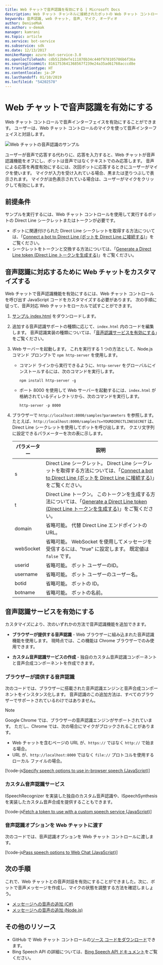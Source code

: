 ```yaml
---
title: Web チャットで音声認識を有効にする | Microsoft Docs
description: Web チャット チャンネルに接続されたボットの Web チャット コントロールで音声認識を有効にする方法について説明します。
keywords: 音声認識, web チャット, 音声, マイク, オーディオ
author: DeniseMak
ms.author: v-demak
manager: kamrani
ms.topic: article
ms.service: bot-service
ms.subservice: sdk
ms.date: 12/13/2017
monikerRange: azure-bot-service-3.0
ms.openlocfilehash: cdb512b0efe111870b34c440f978105786b6f36a
ms.sourcegitcommit: 8161753641368567f239e24a35ad61768acccd8e
ms.translationtype: HT
ms.contentlocale: ja-JP
ms.lasthandoff: 01/10/2019
ms.locfileid: "54202578"
---
```

# <a name="enable-speech-in-web-chat"></a>Web チャットで音声認識を有効にする
Web チャット コントロールで音声インターフェイスを有効にすることができます。 ユーザーは、Web チャット コントロールのマイクを使って音声インターフェイスと対話します。

![Web チャットの音声認識のサンプル](~/media/bot-service-channel-webchat/webchat-sample-speech.png)

ユーザーが音声で応答する代わりに、応答を入力すると、Web チャットが音声認識機能をオフにし、ボットは音声ではなくテキストでのみ応答します。 音声による応答を再度有効にするには、次回ボットに応答するときにユーザーがマイクを使います。 マイクが入力を受け入れている場合、黒または塗りつぶしで表示されます。 マイクが淡色表示されている場合は、ユーザーがマイクをクリックして有効にします。

## <a name="prerequisites"></a>前提条件

  サンプルを実行するには、Web チャット コントロールを使用して実行するボットの Direct Line シークレットまたはトークンが必要です。 
  * ボットに関連付けられた Direct Line シークレットを取得する方法については、「[Connect a bot to Direct Line (ボットを Direct Line に接続する)](bot-service-channel-connect-directline.md)」をご覧ください。
  * シークレットをトークンと交換する方法については、「[Generate a Direct Line token (Direct Line トークンを生成する)](rest-api/bot-framework-rest-direct-line-3-0-authentication.md)」をご覧ください。

## <a name="customizing-web-chat-for-speech"></a>音声認識に対応するために Web チャットをカスタマイズする
Web チャットで音声認識機能を有効にするには、Web チャット コントロールを呼び出す JavaScript コードをカスタマイズする必要があります。 次の手順に従って、音声対応 Web チャットをローカルで試すことができます。

1. [サンプル index.html](https://aka.ms/web-chat-speech-sample) をダウンロードします。 <!-- this aka.ms link needs to be updated if the sample location changes -->
2. 追加する音声認識サポートの種類に応じて、`index.html` 内のコードを編集します。 音声認識実装の種類については、「[音声認識サービスを有効にする](#enable-speech-services)」をご覧ください。 
3. Web サーバーを起動します。 これを実行する 1 つの方法として、Node.js コマンド プロンプトで `npm http-server` を使用します。

   * コマンド ラインから実行できるように、`http-server` をグローバルにインストールするには、次のコマンドを実行します。

     ```
     npm install http-server -g
     ```

   * ポート 8000 を使用して Web サーバーを起動するには、`index.html` が格納されているディレクトリから、次のコマンドを実行します。

     ```
     http-server -p 8000
     ```
4. ブラウザーで `http://localhost:8000/samples?parameters` を参照します。 たとえば、`http://localhost:8000/samples?s=YOURDIRECTLINESECRET` は、Direct Line シークレットを使用してボットを呼び出します。 クエリ文字列に設定できるパラメーターを次の表に示します。

   | パラメーター | 説明 |
   |-----------|-------------|
   | s | Direct Line シークレット。 Direct Line シークレットを取得する方法については、「[Connect a bot to Direct Line (ボットを Direct Line に接続する)](bot-service-channel-connect-directline.md)」をご覧ください。 |
   | t | Direct Line トークン。 このトークンを生成する方法については、「[Generate a Direct Line token (Direct Line トークンを生成する)](rest-api/bot-framework-rest-direct-line-3-0-authentication.md)」をご覧ください。 |
   | domain | 省略可能。 代替 Direct Line エンドポイントの URL。  |
   | webSocket | 省略可能。 WebSocket を使用してメッセージを受信するには、"true" に設定します。 既定値は `false` です。 |
   | userid | 省略可能。 ボット ユーザーのID。  |
   | username | 省略可能。 ボット ユーザーのユーザー名。  |
   | botid | 省略可能。 ボットの ID。 |
   | botname | 省略可能。 ボットの名前。 |


## <a name="enable-speech-services"></a>音声認識サービスを有効にする
カスタマイズにより、次のいずれかの方法で音声認識機能を追加できます。

* **ブラウザーが提供する音声認識** - Web ブラウザーに組み込まれた音声認識機能を使用します。 現時点では、この機能は Chrome ブラウザーでのみ使用できます。
<!--* **Use Bing Speech service** - You can use the Bing Speech service to provide speech recognition and synthesis. This way of access speech functionality is supported by a variety of browsers. In this case, the processing is done on a server instead of on the browser.-->
* **カスタム音声認識サービスの作成** - 独自のカスタム音声認識コンポーネントと音声合成コンポーネントを作成できます。

### <a name="browser-provided-speech"></a>ブラウザーが提供する音声認識

次のコードでは、ブラウザーに搭載された音声認識エンジンと音声合成コンポーネントをインスタンス化します。 音声認識のこの追加方法は、すべてのブラウザーでサポートされているわけではありません。 

> [!NOTE] 
> Google Chrome では、ブラウザーの音声認識エンジンがサポートされています。 ただし、Chrome では、次の場合にマイクがブロックされることがあります。
> * Web チャットを含むページの URL が、`https://` ではなく `http://` で始まる場合。
> * URL が、`http://localhost:8000` ではなく `file://` プロトコルを使用するローカル ファイルの場合。

[!code-js[Specify speech options to use in-browser speech (JavaScript)](./includes/code/bot-service-channel-connect-webchat-speech.js#BrowserSpeech)]

<!--### Bing Speech service

The following code instantiates speech recognizer and speech synthesis components that use the Bing Speech service. The recognition and generation of speech is performed on the server. This mechanism is supported in multiple browsers. 

> [!TIP]
> You can use speech recognition priming to improve your bot's speech recognition accuracy if you use the Bing Speech service. For more information, check out the [Speech Support in Bot Framework](https://blog.botframework.com/2017/06/26/Speech-To-Text) blog post.

[!code-js[Specify speech options to use the Bing Speech API (JavaScript)](./includes/code/bot-service-channel-connect-webchat-speech.js#BingSpeech)]

#### Use the Bing Speech service with a token

You also have the option to enable Cognitive Services speech recognition using a token. The token is generated in a secure back end using your API key.

The following example code shows how the token fetch is done from a secure back end to avoid exposing the API key.

[!code-js[Fetch a token to use with the Bing Speech API (JavaScript)](./includes/code/bot-service-channel-connect-webchat-speech.js#FetchToken)]
-->
### <a name="custom-speech-service"></a>カスタム音声認識サービス

ISpeechRecognizer を実装した独自のカスタム音声認識や、ISpeechSynthesis を実装したカスタム音声合成を提供することもできます。 

[!code-js[Fetch a token to use with a custom speech service (JavaScript)](./includes/code/bot-service-channel-connect-webchat-speech.js#CustomSpeechService)]

### <a name="pass-the-speech-options-to-web-chat"></a>音声認識オプションを Web チャットに渡す

次のコードでは、音声認識オプションを Web チャット コントロールに渡します。

[!code-js[Pass speech options to Web Chat (JavaScript)](./includes/code/bot-service-channel-connect-webchat-speech.js#PassSpeechOptionsToWebChat)]

## <a name="next-steps"></a>次の手順
これで、Web チャットとの音声対話を有効にすることができました。次に、ボットで音声メッセージを作成し、マイクの状態を調整する方法を確認しましょう。
* [メッセージへの音声の追加 (C#)](dotnet/bot-builder-dotnet-text-to-speech.md)
* [メッセージへの音声の追加 (Node.js)](nodejs/bot-builder-nodejs-text-to-speech.md)

## <a name="additional-resources"></a>その他のリソース

* GitHub で Web チャット コントロールの[ソース コードをダウンロード](https://github.com/Microsoft/BotFramework-WebChat)できます。
* Bing Speech API の詳細については、[Bing Speech API ドキュメント](https://docs.microsoft.com/azure/cognitive-services/speech/home)をご覧ください。

